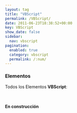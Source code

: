 ```yaml
---
layout: tag
title: "VBScript"
permalink: /VBScript/
date: 2011-06-23T18:38:52+00:00
key: VBScript
show_date: false
sidebar:
  nav: vbscript
pagination: 
  enabled: true
  category: vbscript
  permalink: /:num/    
---
```


<h3>Elementos</h3>
Todos los Elementos <strong>VBScript</strong>:

<br/><br/>
<strong>En construcción</strong>